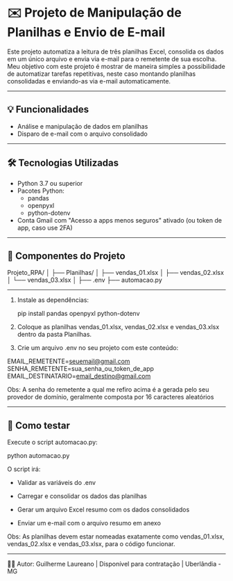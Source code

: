 # ✉️ Projeto de Manipulação de Planilhas e Envio de E-mail

Este projeto automatiza a leitura de três planilhas Excel, consolida os dados em um único arquivo e envia via e-mail para o remetente de sua escolha. Meu objetivo com este projeto é mostrar de maneira simples a possibilidade de automatizar tarefas repetitivas, neste caso montando planilhas consolidadas e enviando-as via e-mail automaticamente.

---

## 💡 Funcionalidades

- Análise e manipulação de dados em planilhas
- Disparo de e-mail com o arquivo consolidado  

---

## 🛠️ Tecnologias Utilizadas

- Python 3.7 ou superior
- Pacotes Python:
  - pandas
  - openpyxl
  - python-dotenv
- Conta Gmail com "Acesso a apps menos seguros" ativado (ou token de app, caso use 2FA)

---

## 📁 Componentes do Projeto

Projeto_RPA/
│
├── Planilhas/
│ ├── vendas_01.xlsx
│ ├── vendas_02.xlsx
│ └── vendas_03.xlsx
│
├── .env
├── automacao.py

---

1. Instale as dependências:  

   pip install pandas openpyxl python-dotenv
   
2. Coloque as planilhas vendas_01.xlsx, vendas_02.xlsx e vendas_03.xlsx dentro da pasta Planilhas.

3. Crie um arquivo .env no seu projeto com este conteúdo:

EMAIL_REMETENTE=seuemail@gmail.com
SENHA_REMETENTE=sua_senha_ou_token_de_app
EMAIL_DESTINATARIO=email_destino@gmail.com

Obs: A senha do remetente a qual me refiro acima é a gerada pelo seu provedor de domínio, geralmente composta por 16 caracteres aleatórios

---

## 🧪 Como testar

Execute o script automacao.py:

python automacao.py

O script irá:

- Validar as variáveis do .env

- Carregar e consolidar os dados das planilhas

- Gerar um arquivo Excel resumo com os dados consolidados

- Enviar um e-mail com o arquivo resumo em anexo

Obs: As planilhas devem estar nomeadas exatamente como vendas_01.xlsx, vendas_02.xlsx e vendas_03.xlsx, para o código funcionar.

---

👨‍💻 Autor:
Guilherme Laureano | 
Disponível para contratação | Uberlândia - MG
